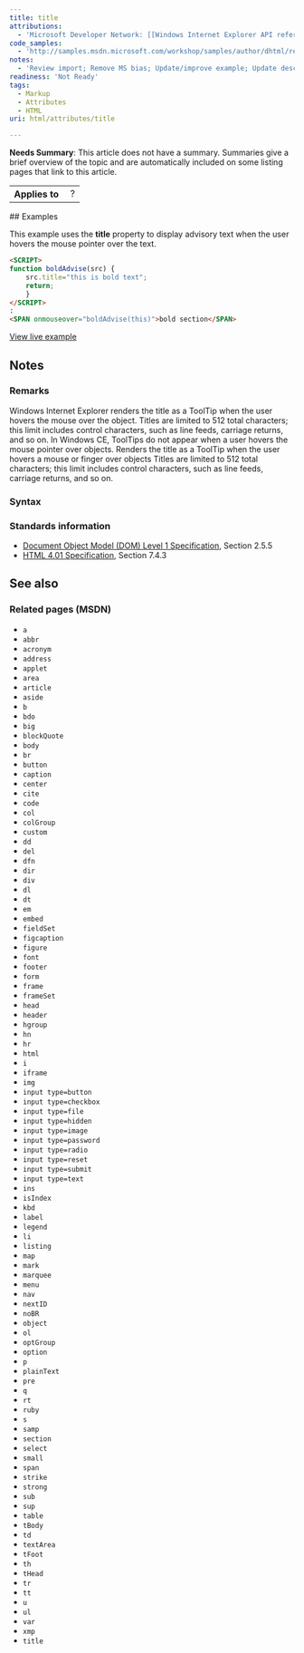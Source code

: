 ```yaml
---
title: title
attributions:
  - 'Microsoft Developer Network: [[Windows Internet Explorer API reference](http://msdn.microsoft.com/en-us/library/ie/hh828809%28v=vs.85%29.aspx) Article]'
code_samples:
  - 'http://samples.msdn.microsoft.com/workshop/samples/author/dhtml/refs/title_1.htm'
notes:
  - 'Review import; Remove MS bias; Update/improve example; Update descriptions; Fix lists & compatibility info'
readiness: 'Not Ready'
tags:
  - Markup
  - Attributes
  - HTML
uri: html/attributes/title

---
```

**Needs Summary**: This article does not have a summary. Summaries give a brief overview of the topic and are automatically included on some listing pages that link to this article.

<table class="wikitable">
<tr>
<th>
Applies to

</th>
<td>
 ?

</td>
</tr>
</table>
## Examples

This example uses the **title** property to display advisory text when the user hovers the mouse pointer over the text.

``` html
<SCRIPT>
function boldAdvise(src) {
    src.title="this is bold text";
    return;
    }
</SCRIPT>
:
<SPAN onmouseover="boldAdvise(this)">bold section</SPAN>
```

[View live example](http://samples.msdn.microsoft.com/workshop/samples/author/dhtml/refs/title_1.htm)

## Notes

### Remarks

Windows Internet Explorer renders the title as a ToolTip when the user hovers the mouse over the object. Titles are limited to 512 total characters; this limit includes control characters, such as line feeds, carriage returns, and so on. In Windows CE, ToolTips do not appear when a user hovers the mouse pointer over objects. Renders the title as a ToolTip when the user hovers a mouse or finger over objects Titles are limited to 512 total characters; this limit includes control characters, such as line feeds, carriage returns, and so on.

### Syntax

### Standards information

-   [Document Object Model (DOM) Level 1 Specification](http://go.microsoft.com/fwlink/p/?linkid=161725), Section 2.5.5
-   [HTML 4.01 Specification](http://go.microsoft.com/fwlink/p/?linkid=25320), Section 7.4.3

## See also

### Related pages (MSDN)

-   `a`
-   `abbr`
-   `acronym`
-   `address`
-   `applet`
-   `area`
-   `article`
-   `aside`
-   `b`
-   `bdo`
-   `big`
-   `blockQuote`
-   `body`
-   `br`
-   `button`
-   `caption`
-   `center`
-   `cite`
-   `code`
-   `col`
-   `colGroup`
-   `custom`
-   `dd`
-   `del`
-   `dfn`
-   `dir`
-   `div`
-   `dl`
-   `dt`
-   `em`
-   `embed`
-   `fieldSet`
-   `figcaption`
-   `figure`
-   `font`
-   `footer`
-   `form`
-   `frame`
-   `frameSet`
-   `head`
-   `header`
-   `hgroup`
-   `hn`
-   `hr`
-   `html`
-   `i`
-   `iframe`
-   `img`
-   `input type=button`
-   `input type=checkbox`
-   `input type=file`
-   `input type=hidden`
-   `input type=image`
-   `input type=password`
-   `input type=radio`
-   `input type=reset`
-   `input type=submit`
-   `input type=text`
-   `ins`
-   `isIndex`
-   `kbd`
-   `label`
-   `legend`
-   `li`
-   `listing`
-   `map`
-   `mark`
-   `marquee`
-   `menu`
-   `nav`
-   `nextID`
-   `noBR`
-   `object`
-   `ol`
-   `optGroup`
-   `option`
-   `p`
-   `plainText`
-   `pre`
-   `q`
-   `rt`
-   `ruby`
-   `s`
-   `samp`
-   `section`
-   `select`
-   `small`
-   `span`
-   `strike`
-   `strong`
-   `sub`
-   `sup`
-   `table`
-   `tBody`
-   `td`
-   `textArea`
-   `tFoot`
-   `th`
-   `tHead`
-   `tr`
-   `tt`
-   `u`
-   `ul`
-   `var`
-   `xmp`
-   `title`
